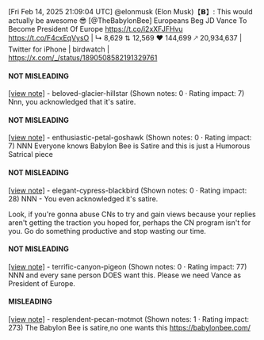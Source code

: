 [Fri Feb 14, 2025 21:09:04 UTC] @elonmusk (Elon Musk)【𝗕】: This would actually be awesome 😎 [@TheBabylonBee] Europeans Beg JD Vance To Become President Of Europe https://t.co/i2xXFJFHvu https://t.co/F4cxEqVysO | ↳ 8,629 ⇅ 12,569 ♥ 144,699 🡕 20,934,637 | Twitter for iPhone | birdwatch | https://x.com/_/status/1890508582191329761

#### NOT MISLEADING

[[view note]](https://x.com/i/birdwatch/n/1890520037628473459) - beloved-glacier-hillstar (Shown notes: 0 · Rating impact: 7)
Nnn, you acknowledged that it's satire. 

#### NOT MISLEADING

[[view note]](https://x.com/i/birdwatch/n/1890517891382145502) - enthusiastic-petal-goshawk (Shown notes: 0 · Rating impact: 7)
NNN Everyone knows Babylon Bee is Satire and this is just a Humorous Satrical piece

#### NOT MISLEADING

[[view note]](https://x.com/i/birdwatch/n/1890515850819502114) - elegant-cypress-blackbird (Shown notes: 0 · Rating impact: 28)
NNN - You even acknowledged it's satire. 

Look, if you're gonna abuse CNs to try and gain views because your replies aren't getting the traction you hoped for, perhaps the CN program isn't for you. Go do something productive and stop wasting our time.

#### NOT MISLEADING

[[view note]](https://x.com/i/birdwatch/n/1890548242318033269) - terrific-canyon-pigeon (Shown notes: 0 · Rating impact: 77)
NNN and every sane person DOES want this. Please we need Vance as President of Europe.

#### MISLEADING

[[view note]](https://x.com/i/birdwatch/n/1890514130781573595) - resplendent-pecan-motmot (Shown notes: 1 · Rating impact: 273)
The Babylon Bee is satire,no one wants this 
https://babylonbee.com/
